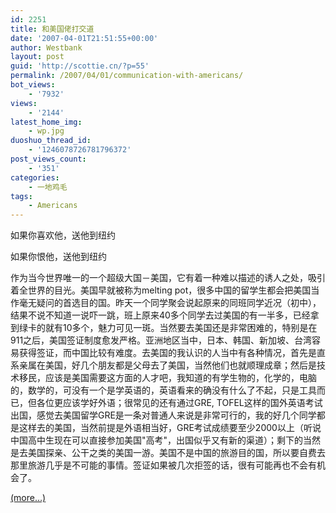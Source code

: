 ```yaml
---
id: 2251
title: 和美国佬打交道
date: '2007-04-01T21:51:55+00:00'
author: Westbank
layout: post
guid: 'http://scottie.cn/?p=55'
permalink: /2007/04/01/communication-with-americans/
bot_views:
    - '7932'
views:
    - '2144'
latest_home_img:
    - wp.jpg
duoshuo_thread_id:
    - '1246078726781796372'
post_views_count:
    - '351'
categories:
    - 一地鸡毛
tags:
    - Americans
---
```


如果你喜欢他，送他到纽约

如果你恨他，送他到纽约

作为当今世界唯一的一个超级大国－美国，它有着一种难以描述的诱人之处，吸引着全世界的目光。美国早就被称为melting pot，很多中国的留学生都会把美国当作毫无疑问的首选目的国。昨天一个同学聚会说起原来的同班同学近况（初中），结果不说不知道一说吓一跳，班上原来40多个同学去过美国的有一半多，已经拿到绿卡的就有10多个，魅力可见一斑。当然要去美国还是非常困难的，特别是在911之后，美国签证制度愈发严格。亚洲地区当中，日本、韩国、新加坡、台湾容易获得签证，而中国比较有难度。去美国的我认识的人当中有各种情况，首先是直系亲属在美国，好几个朋友都是父母去了美国，当然他们也就顺理成章；然后是技术移民，应该是美国需要这方面的人才吧，我知道的有学生物的，化学的，电脑的，数学的，可没有一个是学英语的，英语看来的确没有什么了不起，只是工具而已，但各位更应该学好外语；很常见的还有通过GRE, TOFEL这样的国外英语考试出国，感觉去美国留学GRE是一条对普通人来说是非常可行的，我的好几个同学都是这样去的美国，当然前提是外语相当好，GRE考试成绩要至少2000以上（听说中国高中生现在可以直接参加美国"高考"，出国似乎又有新的渠道）；剩下的当然是去美国探亲、公干之类的美国一游。美国不是中国的旅游目的国，所以要自费去那里旅游几乎是不可能的事情。签证如果被几次拒签的话，很有可能再也不会有机会了。

 [<span aria-label="Continue reading 和美国佬打交道">(more…)</span>](http://farbank.net/2007/04/01/communication-with-americans/#more-2251)